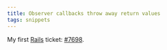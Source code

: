 ```yaml
---
title: Observer callbacks throw away return values
tags: snippets
---
```


My first [Rails](http://www.wincent.com/wiki/Rails) ticket: [\#7698](http://dev.rubyonrails.org/ticket/7968).
